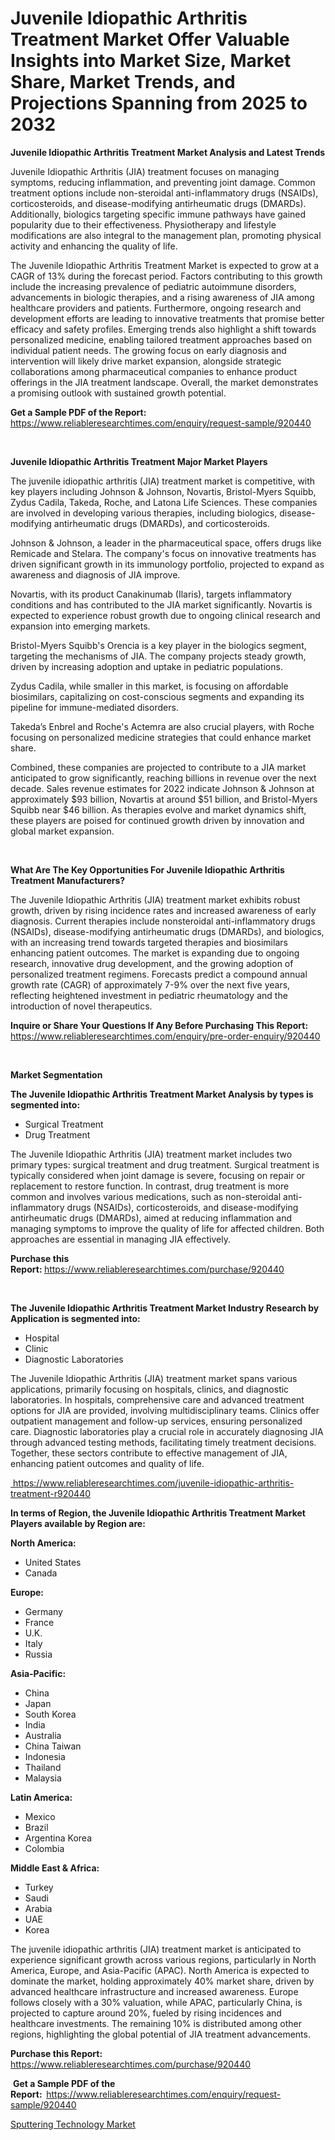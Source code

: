 <p><h1>Juvenile Idiopathic Arthritis Treatment Market Offer Valuable Insights into Market Size, Market Share, Market Trends, and Projections Spanning from 2025 to 2032</h1></p><p><strong>Juvenile Idiopathic Arthritis Treatment Market Analysis and Latest Trends</strong></p>
<p><p>Juvenile Idiopathic Arthritis (JIA) treatment focuses on managing symptoms, reducing inflammation, and preventing joint damage. Common treatment options include non-steroidal anti-inflammatory drugs (NSAIDs), corticosteroids, and disease-modifying antirheumatic drugs (DMARDs). Additionally, biologics targeting specific immune pathways have gained popularity due to their effectiveness. Physiotherapy and lifestyle modifications are also integral to the management plan, promoting physical activity and enhancing the quality of life.</p><p>The Juvenile Idiopathic Arthritis Treatment Market is expected to grow at a CAGR of 13% during the forecast period. Factors contributing to this growth include the increasing prevalence of pediatric autoimmune disorders, advancements in biologic therapies, and a rising awareness of JIA among healthcare providers and patients. Furthermore, ongoing research and development efforts are leading to innovative treatments that promise better efficacy and safety profiles. Emerging trends also highlight a shift towards personalized medicine, enabling tailored treatment approaches based on individual patient needs. The growing focus on early diagnosis and intervention will likely drive market expansion, alongside strategic collaborations among pharmaceutical companies to enhance product offerings in the JIA treatment landscape. Overall, the market demonstrates a promising outlook with sustained growth potential.</p></p>
<p><strong>Get a Sample PDF of the Report:&nbsp;</strong> <a href="https://www.reliableresearchtimes.com/enquiry/request-sample/920440?utm_campaign=2931&utm_medium=2&utm_source=Github&utm_content=ia&utm_term=06032025&utm_id=juvenile-idiopathic-arthritis-treatment">https://www.reliableresearchtimes.com/enquiry/request-sample/920440</a></p>
<p>&nbsp;</p>
<p><strong>Juvenile Idiopathic Arthritis Treatment Major Market Players</strong></p>
<p><p>The juvenile idiopathic arthritis (JIA) treatment market is competitive, with key players including Johnson & Johnson, Novartis, Bristol-Myers Squibb, Zydus Cadila, Takeda, Roche, and Latona Life Sciences. These companies are involved in developing various therapies, including biologics, disease-modifying antirheumatic drugs (DMARDs), and corticosteroids.</p><p>Johnson & Johnson, a leader in the pharmaceutical space, offers drugs like Remicade and Stelara. The company's focus on innovative treatments has driven significant growth in its immunology portfolio, projected to expand as awareness and diagnosis of JIA improve.</p><p>Novartis, with its product Canakinumab (Ilaris), targets inflammatory conditions and has contributed to the JIA market significantly. Novartis is expected to experience robust growth due to ongoing clinical research and expansion into emerging markets.</p><p>Bristol-Myers Squibb's Orencia is a key player in the biologics segment, targeting the mechanisms of JIA. The company projects steady growth, driven by increasing adoption and uptake in pediatric populations.</p><p>Zydus Cadila, while smaller in this market, is focusing on affordable biosimilars, capitalizing on cost-conscious segments and expanding its pipeline for immune-mediated disorders.</p><p>Takeda’s Enbrel and Roche's Actemra are also crucial players, with Roche focusing on personalized medicine strategies that could enhance market share.</p><p>Combined, these companies are projected to contribute to a JIA market anticipated to grow significantly, reaching billions in revenue over the next decade. Sales revenue estimates for 2022 indicate Johnson & Johnson at approximately $93 billion, Novartis at around $51 billion, and Bristol-Myers Squibb near $46 billion. As therapies evolve and market dynamics shift, these players are poised for continued growth driven by innovation and global market expansion.</p></p>
<p>&nbsp;</p>
<p><strong>What Are The Key Opportunities For Juvenile Idiopathic Arthritis Treatment Manufacturers?</strong></p>
<p><p>The Juvenile Idiopathic Arthritis (JIA) treatment market exhibits robust growth, driven by rising incidence rates and increased awareness of early diagnosis. Current therapies include nonsteroidal anti-inflammatory drugs (NSAIDs), disease-modifying antirheumatic drugs (DMARDs), and biologics, with an increasing trend towards targeted therapies and biosimilars enhancing patient outcomes. The market is expanding due to ongoing research, innovative drug development, and the growing adoption of personalized treatment regimens. Forecasts predict a compound annual growth rate (CAGR) of approximately 7-9% over the next five years, reflecting heightened investment in pediatric rheumatology and the introduction of novel therapeutics.</p></p>
<p><strong>Inquire or Share Your Questions If Any Before Purchasing This Report:</strong> <a href="https://www.reliableresearchtimes.com/enquiry/pre-order-enquiry/920440?utm_campaign=2931&utm_medium=2&utm_source=Github&utm_content=ia&utm_term=06032025&utm_id=juvenile-idiopathic-arthritis-treatment">https://www.reliableresearchtimes.com/enquiry/pre-order-enquiry/920440</a></p>
<p>&nbsp;</p>
<p><strong>Market Segmentation</strong></p>
<p><strong>The Juvenile Idiopathic Arthritis Treatment Market Analysis by types is segmented into:</strong></p>
<p><ul><li>Surgical Treatment</li><li>Drug Treatment</li></ul></p>
<p><p>The Juvenile Idiopathic Arthritis (JIA) treatment market includes two primary types: surgical treatment and drug treatment. Surgical treatment is typically considered when joint damage is severe, focusing on repair or replacement to restore function. In contrast, drug treatment is more common and involves various medications, such as non-steroidal anti-inflammatory drugs (NSAIDs), corticosteroids, and disease-modifying antirheumatic drugs (DMARDs), aimed at reducing inflammation and managing symptoms to improve the quality of life for affected children. Both approaches are essential in managing JIA effectively.</p></p>
<p><strong>Purchase this Report:&nbsp;</strong><a href="https://www.reliableresearchtimes.com/purchase/920440?utm_campaign=2931&utm_medium=2&utm_source=Github&utm_content=ia&utm_term=06032025&utm_id=juvenile-idiopathic-arthritis-treatment">https://www.reliableresearchtimes.com/purchase/920440</a></p>
<p>&nbsp;</p>
<p><strong>The Juvenile Idiopathic Arthritis Treatment Market Industry Research by Application is segmented into:</strong></p>
<p><ul><li>Hospital</li><li>Clinic</li><li>Diagnostic Laboratories</li></ul></p>
<p><p>The Juvenile Idiopathic Arthritis (JIA) treatment market spans various applications, primarily focusing on hospitals, clinics, and diagnostic laboratories. In hospitals, comprehensive care and advanced treatment options for JIA are provided, involving multidisciplinary teams. Clinics offer outpatient management and follow-up services, ensuring personalized care. Diagnostic laboratories play a crucial role in accurately diagnosing JIA through advanced testing methods, facilitating timely treatment decisions. Together, these sectors contribute to effective management of JIA, enhancing patient outcomes and quality of life.</p></p>
<p><a href="https://www.reliableresearchtimes.com/juvenile-idiopathic-arthritis-treatment-r920440?utm_campaign=2931&utm_medium=2&utm_source=Github&utm_content=ia&utm_term=06032025&utm_id=juvenile-idiopathic-arthritis-treatment">&nbsp;https://www.reliableresearchtimes.com/juvenile-idiopathic-arthritis-treatment-r920440</a></p>
<p><strong>In terms of Region, the Juvenile Idiopathic Arthritis Treatment Market Players available by Region are:</strong></p>
<p>
    <p> <strong> North America: </strong>
        <ul>
            <li>United States</li>
            <li>Canada</li>
        </ul>
        </p> 
    <p> <strong> Europe: </strong>
        <ul>
            <li>Germany</li>
            <li>France</li>
            <li>U.K.</li>
            <li>Italy</li>
            <li>Russia</li>
        </ul>
        </p> 
    <p> <strong> Asia-Pacific: </strong>
        <ul>
            <li>China</li>
            <li>Japan</li>
            <li>South Korea</li>
            <li>India</li>
            <li>Australia</li>
            <li>China Taiwan</li>
            <li>Indonesia</li>
            <li>Thailand</li>
            <li>Malaysia</li>
        </ul>
        </p> 
    <p> <strong> Latin America: </strong>
        <ul>
            <li>Mexico</li>
            <li>Brazil</li>
            <li>Argentina Korea</li>
            <li>Colombia</li>
        </ul>
        </p> 
    <p> <strong> Middle East & Africa: </strong>
        <ul>
            <li>Turkey</li>
            <li>Saudi</li>
            <li>Arabia</li>
            <li>UAE</li>
            <li>Korea</li>
        </ul>
    </p>
    </p>
<p><p>The juvenile idiopathic arthritis (JIA) treatment market is anticipated to experience significant growth across various regions, particularly in North America, Europe, and Asia-Pacific (APAC). North America is expected to dominate the market, holding approximately 40% market share, driven by advanced healthcare infrastructure and increased awareness. Europe follows closely with a 30% valuation, while APAC, particularly China, is projected to capture around 20%, fueled by rising incidences and healthcare investments. The remaining 10% is distributed among other regions, highlighting the global potential of JIA treatment advancements.</p></p>
<p><strong>Purchase this Report: </strong><a href="https://www.reliableresearchtimes.com/purchase/920440?utm_campaign=2931&utm_medium=2&utm_source=Github&utm_content=ia&utm_term=06032025&utm_id=juvenile-idiopathic-arthritis-treatment">https://www.reliableresearchtimes.com/purchase/920440</a></p>
<p>&nbsp;<strong>Get a Sample PDF of the Report:&nbsp;&nbsp;</strong><a href="https://www.reliableresearchtimes.com/enquiry/request-sample/920440?utm_campaign=2931&utm_medium=2&utm_source=Github&utm_content=ia&utm_term=06032025&utm_id=juvenile-idiopathic-arthritis-treatment">https://www.reliableresearchtimes.com/enquiry/request-sample/920440</a></p>
<p><strong></strong></p>
<p><p><a href="https://github.com/berbelsagwan/Market-Research-Report-List-1/blob/main/sputtering-technology-market.md?utm_campaign=2931&utm_medium=2&utm_source=Github&utm_content=ia&utm_term=06032025&utm_id=juvenile-idiopathic-arthritis-treatment">Sputtering Technology Market</a></p></p>